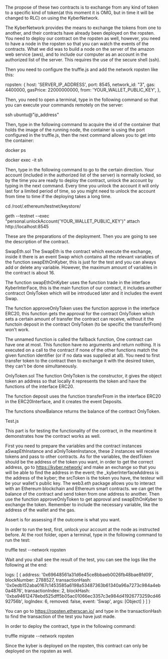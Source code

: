 The propose of these two contracts is to exchange from any kind of token to a specific kind of token(at this moment it is OMG, but in time it will be changed to RLC) on using the KyberNetwork.

The KyberNetwork provides the means to exchange the tokens from one to another, and their contracts have already been deployed on the ropsten. You need to deploy our contract on the ropsten as well, however, you need to have a node in the ropsten so that you can watch the events of the contracts.  What we did was to build a node on the server of the amazon web service (aws), and to include our computer as an account in the authorized list of the server. This requires the use of the secure shell (ssh).

Then you need to configure the truffle.js and add the network ropsten like this:

ropsten: {
      host: 'SERVER_IP_ADDRESS',
      port: 8545,
      network_id: "3",
      gas: 4400000,
      gasPrice: 22000000000,
      from: 'YOUR_WALLET_PUBLIC_KEY',
},

Then, you need to open a terminal, type in the following command so that you can execute your commands remotely on the server:

ssh ubuntu@"ip_address"

Then, type in the following command to acquire the id of the container that holds the image of the running node, the container is using the port configured in the truffle.js, then the next command allows you to get into the container:

docker ps

docker exec -it <container-id> sh

Then, type in the following command to go to the certain direction. Your account (included in the authorized list of the server) is normally locked, so by the time you are ready to deploy the contract, unlock the account by typing in the next command. Every time you unlock the account it will only last for a limited period of time, so you might need to unlock the account from time to time if the deploying takes a long time.

cd /root/.ethereum/testnet/keystore/

geth --testnet --exec "personal.unlockAccount('YOUR_WALLET_PUBLIC_KEY')" attach http://localhost:8545

These are the preparations of the deployment. Then you are going to see the description of the contract.

SwapEth.sol
The SwapEth is the contract which execute the exchange, inside it there is an event Swap which contains all the relevant variables of the function swapEthOnKyber, this is just for the test and you can always add or delete any variable. However, the maximum amount of variables in the contract is about 16.  

The function swapEthOnKyber uses the function trade in the interface KyberInterFace, this is the main function of our contract, it includes another contracct OnlyToken which will be introduced later and it includes the event Swap.

The function approveOnlyToken uses the function approve in the interface ERC20, this function gets the approval for the contract OnlyToken which sets a certain amount of transfer the contract can receive, without it the functoin deposit in the contract OnlyToken (to be specific the transferFrom) won't work.

The unnamed function is called the fallback function, One contract can have one at most. This function have no arguments and return nothing. It is executed on a call to the contract if none of the other functions match the given function identifier (or if no data was supplied at all). You need to first transfer token to the contract then to exchange it with the desired token, they can't be done simultaneously.

OnlyToken.sol
The function OnlyToken is the constructor, it gives the object token an address so that locally it represents the token and have the functions of the interface ERC20.

The function deposit uses the function transferFrom in the interface ERC20 in the ERC20Interface, and it creates the event Deposits.

The functions showBalance returns the balance of the contract OnlyToken.

Test.js

This part is for testing the functionality of the contract, in the meantime it demonstrates how the contract works as well.

First you need to prepare the variables and the contract instances aSwapEthInstance and aOnlyTokenInstance, these 2 instances will receive tokens and pass to other contracts. As for the variables, the destToken should be the address of the token you want, in order to get the correct address, go to https://kyber.network/ and make an exchange so that you will be able to find the address in the event; the _kyberInterfaceAddress is the address of the kyber; the srcToken is the token you have, the testeur will be your wallet's public key. The web3.eth package allows you to interact with an Ethereum blockchain and Ethereum smart contracts. we can get the balance of the contract and send token from one address to another. Then use the function approveOnlyToken to get approval and swapEthOnKyber to exchange the token. Remember to include the necessary variable, like the address of the wallet and the gas.

Assert is for assessing if the outcome is what you want.

In order to run the test, first, unlock your account at the node as instructed before. At the root folder, open a terminal, type in the following command to run the test:

truffle test --network ropsten

Wait and you shall see the result of the test, you can see the logs like the following at the end:

logs:
 [ { address: '0x69648561a31d6e45ce8bbaeb0026fb48bae8fd09',
     blockNumber: 2788527,
     transactionHash: '0x0edb152aba0167c1453585a6198a53487363b61340a96a7273c984a4eb0a4876',
     transactionIndex: 2,
     blockHash: '0xba94612478ebd525dff5b05ac01066ec3357c3e984d41926773259cd4692756b',
     logIndex: 6,
     removed: false,
     event: 'Swap',
     args: [Object] } ] }

You can go to https://ropsten.etherscan.io/ and type in the transactionHash to find the transaction of the test you have just made.

In order to deploy the contract, type in the following command:

truffle migrate --network ropsten

Since the kyber is deployed on the ropsten, this contract can only be deployed on the ropsten as well.
